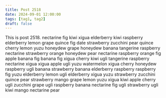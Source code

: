 ```yaml
---
title: Post 2518
date: 2024-09-01 12:00:00
tags: [tag1, tag2]
draft: false
---
```

This is post 2518.
nectarine
fig
kiwi
xigua
elderberry
kiwi
raspberry
elderberry
lemon
grape
quince
fig
date
strawberry
zucchini
pear
quince
cherry
lemon
yuzu
honeydew
grape
honeydew
banana
tangerine
raspberry
nectarine
strawberry
orange
honeydew
pear
nectarine
raspberry
orange
fig
apple
banana
fig
banana
fig
xigua
cherry
kiwi
ugli
tangerine
raspberry
nectarine
xigua
xigua
apple
ugli
yuzu
watermelon
xigua
cherry
honeydew
raspberry
ugli
banana
strawberry
banana
elderberry
raspberry
raspberry
fig
yuzu
elderberry
lemon
ugli
elderberry
xigua
yuzu
strawberry
zucchini
quince
pear
strawberry
mango
grape
lemon
yuzu
xigua
kiwi
apple
cherry
ugli
zucchini
grape
ugli
raspberry
banana
nectarine
fig
ugli
strawberry
ugli
kiwi
mango
nectarine
pear
